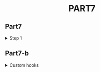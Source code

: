 <h1 align="center"> PART7
</h1>

## Part7

 <details>
 <summary>
Step 1
</summary>

Base copied from `part6-redux-notes-frontend `
branch `part6-c`

Intall React Router

```
npm install react-router-dom
```

</details>

## Part7-b

 <details>
 <summary>
Custom hooks
</summary>

</details>
